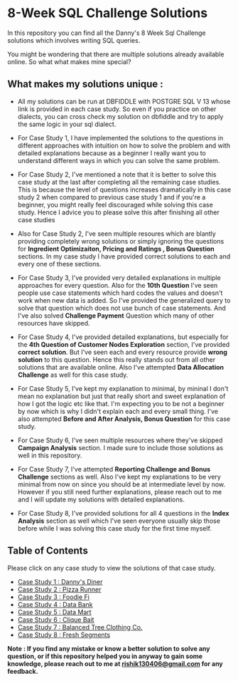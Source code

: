 # 8-Week SQL Challenge Solutions

In this repository you can find all the Danny's 8 Week Sql Challenge solutions which involves writing SQL queries. 

You might be wondering that there are multiple solutions already available online. So what what makes mine special? 

## What makes my solutions unique :

- All my solutions can be run at DBFIDDLE with POSTGRE SQL V 13 whose link is provided in each case study. So even if you practice on other dialects, you can cross check my solution on dbfiddle and try to apply the same logic in your sql dialect.

- For Case Study 1, I have implemented the solutions to the questions in different approaches with intuition on how to solve the problem and with detailed explanations because as a beginner I really want you to understand different ways in which you can solve the same problem.

- For Case Study 2, I've mentioned a note that it is better to solve this case study at the last after completing all the remaining case studies. This is because the level of questions increases dramatically in this case study 2 when compared to previous case study 1 and if you're a beginner, you might really feel discouraged while solving this case study. Hence I advice you to please solve this after finishing all other case studies

- Also for Case Study 2, I've seen multiple resoures which are blantly providing completely wrong solutions or simply ignoring the questions for **Ingredient Optimizaiton, Pricing and Ratings , Bonus Question** sections. In my case study I have provided correct solutions to each and every one of these sections.

- For Case Study 3, I've provided very detailed explanations in multiple approaches for every question. Also for the **10th Question** I've seen people use case statements which hard codes the values and doesn't work when new data is added. So I've provided the generalized query to solve that question which does not use bunch of case statements. And I've also solved **Challenge Payment** Question which many of other resources have skipped.

- For Case Study 4, I've provided detailed explanations, but especially for the **4th Question of Customer Nodes Exploration** section, I've provided **correct solution**. But I've seen each and every resource provide **wrong solution** to this question. Hence this really stands out from all other solutions that are available online. Also I've attempted **Data Allocation Challenge** as well for this case study.

- For Case Study 5, I've kept my explanation to minimal, by mininal I don't mean no explanation but just that really short and sweet explanation of how I got the logic etc like that. I'm expecting you to be not a beginner by now which is why I didn't explain each and every small thing. I've also attempted **Before and After Analysis, Bonus Question** for this case study.

- For Case Study 6, I've seen multiple resources where they've skipped **Campaign Analysis** section. I made sure to include those solutions as well in this repository.

- For Case Study 7, I've attempted **Reporting Challenge and Bonus Challenge** sections as well. Also I've kept my explanations to be very minimal from now on since you should be at intermediate level by now. However if you still need further explanations, please reach out to me and I will update my solutions with detailed explanations.

- For Case Study 8, I've provided solutions for all 4 questions in the **Index Analysis** section as well which I've seen everyone usually skip those before while I was solving this case study for the first time myself.

## Table of Contents

Please click on any case study to view the solutions of that case study.

- [Case Study 1 : Danny's Diner](https://github.com/ParthaSarathi-raw/8WeekSQLChallenge-Solutions/tree/main/Week%20-%201%20-%20Danny's%20Diner)
- [Case Study 2 : Pizza Runner](https://github.com/ParthaSarathi-raw/8WeekSQLChallenge-Solutions/tree/main/Week%20-%202%20-%20Pizza%20Runner)
- [Case Study 3 : Foodie Fi](https://github.com/ParthaSarathi-raw/8WeekSQLChallenge-Solutions/tree/main/Week%20-%203%20-%20Foodie-Fi)
- [Case Study 4 : Data Bank](https://github.com/ParthaSarathi-raw/8WeekSQLChallenge-Solutions/tree/main/Week%20-%204%20-%20Data%20Bank)
- [Case Study 5 : Data Mart](https://github.com/ParthaSarathi-raw/8WeekSQLChallenge-Solutions/tree/main/Week%20-%205%20-%20Data%20Mart)
- [Case Study 6 : Clique Bait](https://github.com/ParthaSarathi-raw/8WeekSQLChallenge-Solutions/tree/main/Week%20-%206%20-%20Clique%20Bait)
- [Case Study 7 : Balanced Tree Clothing Co.](https://github.com/ParthaSarathi-raw/8WeekSQLChallenge-Solutions/tree/main/Week%20-%207%20-%20%20Balanced%20Tree%20Clothing%20Co.)
- [Case Study 8 : Fresh Segments](https://github.com/ParthaSarathi-raw/8WeekSQLChallenge-Solutions/tree/main/Week%20-%208%20-%20Fresh%20Segments)

**Note : If you find any mistake or know a better solution to solve any question, or if this repository helped you in anyway to gain some knowledge, please reach out to me at rishik130406@gmail.com for any feedback.**

